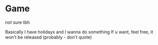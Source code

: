 # Game
not sure tbh

Basically I have holidays and I wanna do something
If u want, feel free, it won't be released (probably - don't quote)
